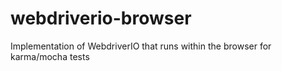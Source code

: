 # webdriverio-browser
Implementation of WebdriverIO that runs within the browser for karma/mocha tests
